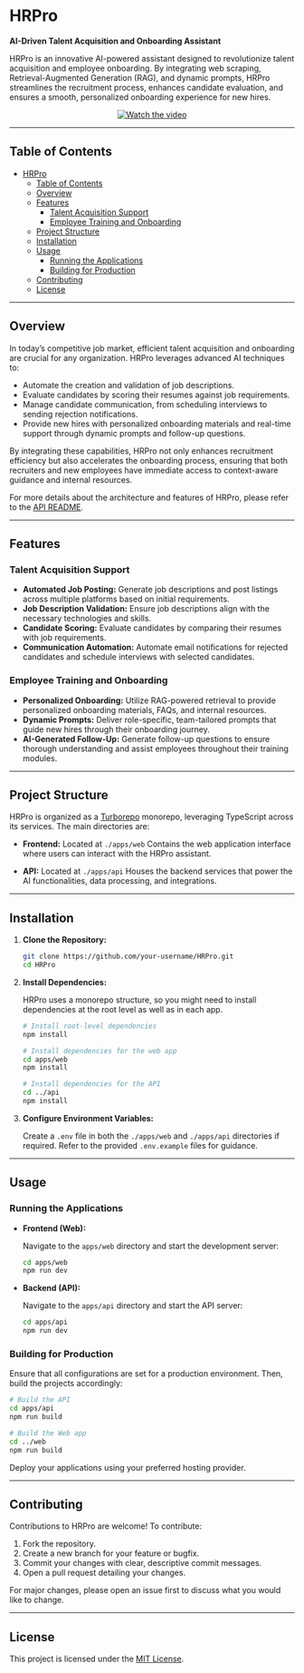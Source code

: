 # HRPro

**AI-Driven Talent Acquisition and Onboarding Assistant**

HRPro is an innovative AI-powered assistant designed to revolutionize talent acquisition and employee onboarding. By integrating web scraping, Retrieval-Augmented Generation (RAG), and dynamic prompts, HRPro streamlines the recruitment process, enhances candidate evaluation, and ensures a smooth, personalized onboarding experience for new hires.


<p align="center">
  <a href="https://www.youtube.com/watch?v=40C9LkH4eU8">
    <img src="https://img.youtube.com/vi/40C9LkH4eU8/0.jpg" alt="Watch the video" />
  </a>
</p>


---

## Table of Contents

- [HRPro](#hrpro)
  - [Table of Contents](#table-of-contents)
  - [Overview](#overview)
  - [Features](#features)
    - [Talent Acquisition Support](#talent-acquisition-support)
    - [Employee Training and Onboarding](#employee-training-and-onboarding)
  - [Project Structure](#project-structure)
  - [Installation](#installation)
  - [Usage](#usage)
    - [Running the Applications](#running-the-applications)
    - [Building for Production](#building-for-production)
  - [Contributing](#contributing)
  - [License](#license)

---

## Overview

In today’s competitive job market, efficient talent acquisition and onboarding are crucial for any organization. HRPro leverages advanced AI techniques to:
- Automate the creation and validation of job descriptions.
- Evaluate candidates by scoring their resumes against job requirements.
- Manage candidate communication, from scheduling interviews to sending rejection notifications.
- Provide new hires with personalized onboarding materials and real-time support through dynamic prompts and follow-up questions.

By integrating these capabilities, HRPro not only enhances recruitment efficiency but also accelerates the onboarding process, ensuring that both recruiters and new employees have immediate access to context-aware guidance and internal resources.

For more details about the architecture and features of HRPro, please refer to the [API README](./apps/api/README.md).

---

## Features

### Talent Acquisition Support
- **Automated Job Posting:** Generate job descriptions and post listings across multiple platforms based on initial requirements.
- **Job Description Validation:** Ensure job descriptions align with the necessary technologies and skills.
- **Candidate Scoring:** Evaluate candidates by comparing their resumes with job requirements.
- **Communication Automation:** Automate email notifications for rejected candidates and schedule interviews with selected candidates.

### Employee Training and Onboarding
- **Personalized Onboarding:** Utilize RAG-powered retrieval to provide personalized onboarding materials, FAQs, and internal resources.
- **Dynamic Prompts:** Deliver role-specific, team-tailored prompts that guide new hires through their onboarding journey.
- **AI-Generated Follow-Up:** Generate follow-up questions to ensure thorough understanding and assist employees throughout their training modules.

---

## Project Structure

HRPro is organized as a [Turborepo](https://turbo.build/repo) monorepo, leveraging TypeScript across its services. The main directories are:

- **Frontend:**
  Located at `./apps/web`
  Contains the web application interface where users can interact with the HRPro assistant.

- **API:**
  Located at `./apps/api`
  Houses the backend services that power the AI functionalities, data processing, and integrations.

---

## Installation

1. **Clone the Repository:**

   ```bash
   git clone https://github.com/your-username/HRPro.git
   cd HRPro
   ```

2. **Install Dependencies:**

   HRPro uses a monorepo structure, so you might need to install dependencies at the root level as well as in each app.

   ```bash
   # Install root-level dependencies
   npm install

   # Install dependencies for the web app
   cd apps/web
   npm install

   # Install dependencies for the API
   cd ../api
   npm install
   ```

3. **Configure Environment Variables:**

   Create a `.env` file in both the `./apps/web` and `./apps/api` directories if required. Refer to the provided `.env.example` files for guidance.

---

## Usage

### Running the Applications

- **Frontend (Web):**

  Navigate to the `apps/web` directory and start the development server:

  ```bash
  cd apps/web
  npm run dev
  ```

- **Backend (API):**

  Navigate to the `apps/api` directory and start the API server:

  ```bash
  cd apps/api
  npm run dev
  ```

### Building for Production

Ensure that all configurations are set for a production environment. Then, build the projects accordingly:

```bash
# Build the API
cd apps/api
npm run build

# Build the Web app
cd ../web
npm run build
```

Deploy your applications using your preferred hosting provider.

---

## Contributing

Contributions to HRPro are welcome! To contribute:

1. Fork the repository.
2. Create a new branch for your feature or bugfix.
3. Commit your changes with clear, descriptive commit messages.
4. Open a pull request detailing your changes.

For major changes, please open an issue first to discuss what you would like to change.

---

## License

This project is licensed under the [MIT License](LICENSE).
